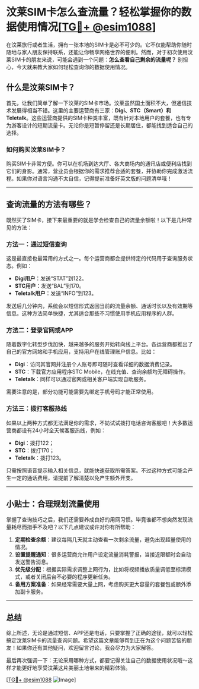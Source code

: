 # 汶莱SIM卡怎么查流量？轻松掌握你的数据使用情况[[TG💪+ @esim1088](https://t.me/s/esim1088)]

在汶莱旅行或者生活，拥有一张本地的SIM卡是必不可少的。它不仅能帮助你随时随地与家人朋友保持联系，还能让你畅享网络世界的便利。然而，对于初次使用汶莱SIM卡的朋友来说，可能会遇到一个问题：**怎么查看自己剩余的流量呢？** 别担心，今天就来教大家如何轻松查询你的数据使用情况。

## 什么是汶莱SIM卡？

首先，让我们简单了解一下汶莱的SIM卡市场。汶莱虽然国土面积不大，但通信技术发展得相当不错。这里的主要运营商有三家：**Digi、STC（Smart）和Teletalk**。这些运营商提供的SIM卡种类丰富，既有针对本地用户的套餐，也有专为游客设计的短期流量卡。无论你是短暂停留还是长期居住，都能找到适合自己的选择。

### 如何购买汶莱SIM卡？

购买SIM卡非常方便。你可以在机场到达大厅、各大商场内的通讯店或便利店找到它们的身影。通常，营业员会根据你的需求推荐合适的套餐，并协助你完成激活流程。如果你对语言沟通不太自信，记得提前准备好英文版的问题清单哦！

---

## 查询流量的方法有哪些？

既然买了SIM卡，接下来最重要的就是学会检查自己的流量余额啦！以下是几种常见的方法：

### 方法一：通过短信查询

这是最直接也最常用的方式之一。每个运营商都会提供特定的代码用于查询服务状态。例如：

- **Digi用户**：发送“STAT”到122。
- **STC用户**：发送“BAL”到170。
- **Teletalk用户**：发送“INFO”到123。

发送后几分钟内，系统会以短信形式返回当前的流量余额、通话时长以及有效期等信息。这种方法简单快捷，尤其适合那些不习惯使用手机应用程序的人群。

### 方法二：登录官网或APP

随着数字化转型步伐加快，越来越多的服务开始转向线上平台。各运营商都推出了自己的官方网站和手机应用，支持用户在线管理账户信息。比如：

- **Digi**：访问其官网并注册个人账号即可随时查看详细的数据消费记录。
- **STC**：下载官方应用程序STC Mobile，在线充值、查询余额均无障碍操作。
- **Teletalk**：同样可以通过官网或相关客户端实现自助服务。

需要注意的是，部分功能可能需要先绑定手机号码才能正常使用。

### 方法三：拨打客服热线

如果以上两种方式都无法满足你的需求，不妨试试拨打电话咨询客服吧！大多数运营商都设有24小时全天候客服热线，例如：

- **Digi**：拨打122；
- **STC**：拨打170；
- **Teletalk**：拨打123。

只需按照语音提示输入相关信息，就能快速获取所需答案。不过这种方式可能会产生一定的通话费用，请提前了解清楚以免产生额外开支。

---

## 小贴士：合理规划流量使用

掌握了查询技巧之后，我们还需要养成良好的用网习惯。毕竟谁都不想突然发现流量耗尽而措手不及吧？以下几点建议或许对你有所帮助：

1. **定期检查余额**：建议每隔几天就主动查看一次剩余流量，避免出现超量使用的情况。
2. **设置提醒通知**：很多运营商允许用户设定流量消耗警报，当接近限额时会自动发送警告消息。
3. **优先级分配**：根据实际需求调整上网行为，比如将视频播放质量调低至标清模式，或者关闭后台不必要的程序更新任务。
4. **备用方案准备**：如果经常需要大量上网，考虑购买更大容量的套餐包或额外添加副卡服务。

---

## 总结

综上所述，无论是通过短信、APP还是电话，只要掌握了正确的途径，就可以轻松搞定汶莱SIM卡的流量查询问题。希望这篇文章能够帮到正在为这个问题苦恼的朋友！如果你还有其他疑问，欢迎留言讨论，我会尽力为大家解答。

最后再次强调一下：无论采用哪种方式，都要记得关注自己的数据使用状况哦～这样才能更好地享受汶莱这片美丽土地带来的精彩体验。

[[TG💪+ @esim1088](https://t.me/s/esim1088) ![Image](https://i.postimg.cc/4NQfJmqS/Snipaste-2025-05-13-00-14-12.png)]